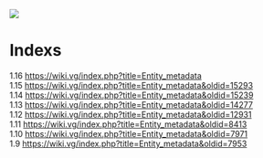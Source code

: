 ![](https://kyun.ltyuanfang.cn/tc/2020/08/14/53118ea24d707.png)

# Indexs
1.16 https://wiki.vg/index.php?title=Entity_metadata  
1.15 https://wiki.vg/index.php?title=Entity_metadata&oldid=15293  
1.14 https://wiki.vg/index.php?title=Entity_metadata&oldid=15239  
1.13 https://wiki.vg/index.php?title=Entity_metadata&oldid=14277  
1.12 https://wiki.vg/index.php?title=Entity_metadata&oldid=12931  
1.11 https://wiki.vg/index.php?title=Entity_metadata&oldid=8413  
1.10 https://wiki.vg/index.php?title=Entity_metadata&oldid=7971  
1.9 https://wiki.vg/index.php?title=Entity_metadata&oldid=7953  